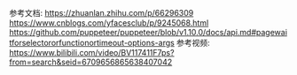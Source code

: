 参考文档:
https://zhuanlan.zhihu.com/p/66296309
https://www.cnblogs.com/yfacesclub/p/9245068.html
https://github.com/puppeteer/puppeteer/blob/v1.10.0/docs/api.md#pagewaitforselectororfunctionortimeout-options-args
参考视频:
https://www.bilibili.com/video/BV117411F7ps?from=search&seid=6709656865638407042
